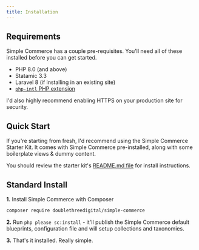 ```yaml
---
title: Installation
---
```


## Requirements

Simple Commerce has a couple pre-requisites. You'll need all of these installed before you can get started.

- PHP 8.0 (and above)
- Statamic 3.3
- Laravel 8 (if installing in an existing site)
- [`php-intl` PHP extension](https://www.php.net/manual/en/book.intl.php)

I'd also highly recommend enabling HTTPS on your production site for security.

## Quick Start

If you're starting from fresh, I'd recommend using the Simple Commerce Starter Kit. It comes with Simple Commerce pre-installed, along with some boilerplate views & dummy content.

You should review the starter kit's [README.md file](https://github.com/doublethreedigital/sc-starter-kit#quick-start) for install instructions.

## Standard Install

**1.** Install Simple Commerce with Composer

```bash
composer require doublethreedigital/simple-commerce
```

**2.** Run `php please sc:install` - it'll publish the Simple Commerce default blueprints, configuration file and will setup collections and taxonomies.

**3.** That's it installed. Really simple.
